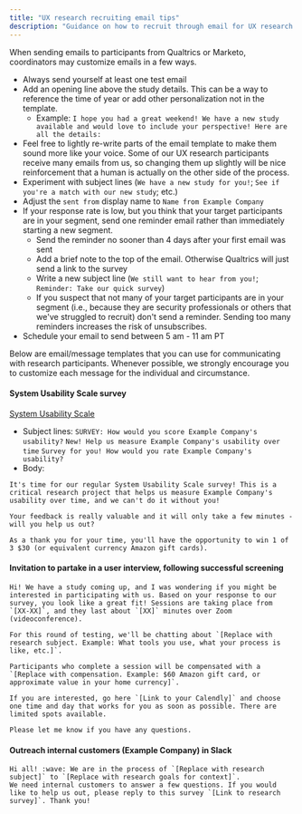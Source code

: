 ```yaml
---
title: "UX research recruiting email tips"
description: "Guidance on how to recruit through email for UX research participants"
---
```


When sending emails to participants from Qualtrics or Marketo, coordinators may customize emails in a few ways.

- Always send yourself at least one test email
- Add an opening line above the study details. This can be a way to reference the time of year or add other personalization not in the template.
  - Example: `I hope you had a great weekend! We have a new study available and would love to include your perspective! Here are all the details:`
- Feel free to lightly re-write parts of the email template to make them sound more like your voice. Some of our UX research participants receive many emails from us, so changing them up slightly will be nice reinforcement that a human is actually on the other side of the process.
- Experiment with subject lines (`We have a new study for you!`; `See if you're a match with our new study`; etc.)
- Adjust the `sent from` display name to `Name from Example Company`
- If your response rate is low, but you think that your target participants are in your segment, send one reminder email rather than immediately starting a new segment.
  - Send the reminder no sooner than 4 days after your first email was sent
  - Add a brief note to the top of the email. Otherwise Qualtrics will just send a link to the survey
  - Write a new subject line (`We still want to hear from you!`; `Reminder: Take our quick survey`)
  - If you suspect that not many of your target participants are in your segment (i.e., because they are security professionals or others that we've struggled to recruit) don't send a reminder. Sending too many reminders increases the risk of unsubscribes.
- Schedule your email to send between 5 am - 11 am PT

Below are email/message templates that you can use for communicating with research participants. Whenever possible, we strongly encourage you to customize each message for the individual and circumstance.

#### System Usability Scale survey

[System Usability Scale](/handbook/product/ux/performance-indicators/system-usability-scale/)

- Subject lines: `SURVEY: How would you score Example Company's usability?` `New! Help us measure Example Company's usability over time` `Survey for you! How would you rate Example Company's usability?`
- Body:

```text
It's time for our regular System Usability Scale survey! This is a critical research project that helps us measure Example Company's usability over time, and we can't do it without you!

Your feedback is really valuable and it will only take a few minutes - will you help us out?

As a thank you for your time, you'll have the opportunity to win 1 of 3 $30 (or equivalent currency Amazon gift cards).
```

#### Invitation to partake in a user interview, following successful screening

```text
Hi! We have a study coming up, and I was wondering if you might be interested in participating with us. Based on your response to our survey, you look like a great fit! Sessions are taking place from `[XX-XX]`, and they last about `[XX]` minutes over Zoom (videoconference).

For this round of testing, we'll be chatting about `[Replace with research subject. Example: What tools you use, what your process is like, etc.]`.

Participants who complete a session will be compensated with a `[Replace with compensation. Example: $60 Amazon gift card, or approximate value in your home currency]`.

If you are interested, go here `[Link to your Calendly]` and choose one time and day that works for you as soon as possible. There are limited spots available.

Please let me know if you have any questions.
```

#### Outreach internal customers (Example Company) in Slack

```text
Hi all! :wave: We are in the process of `[Replace with research subject]` to `[Replace with research goals for context]`.
We need internal customers to answer a few questions. If you would like to help us out, please reply to this survey `[Link to research survey]`. Thank you!
```
